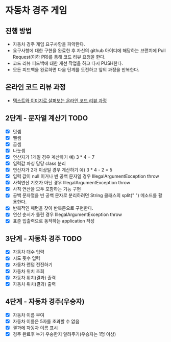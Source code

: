 # 자동차 경주 게임
## 진행 방법
* 자동차 경주 게임 요구사항을 파악한다.
* 요구사항에 대한 구현을 완료한 후 자신의 github 아이디에 해당하는 브랜치에 Pull Request(이하 PR)를 통해 코드 리뷰 요청을 한다.
* 코드 리뷰 피드백에 대한 개선 작업을 하고 다시 PUSH한다.
* 모든 피드백을 완료하면 다음 단계를 도전하고 앞의 과정을 반복한다.

## 온라인 코드 리뷰 과정
* [텍스트와 이미지로 살펴보는 온라인 코드 리뷰 과정](https://github.com/next-step/nextstep-docs/tree/master/codereview)

## 2단계 - 문자열 계산기 TODO

- [x] 덧셈
- [x] 뺄셈
- [x] 곱셈
- [x] 나눗셈
- [x] 연산자가 1개일 경우 계산하기 예) 3 * 4 = 7
- [x] 입력값 파싱 담당 class 분리
- [x] 연산자가 2개 이상일 경우 계산하기 예) 3 * 4 - 2 = 5
- [x] 입력 값이 null 이거나 빈 공백 문자일 경우 IllegalArgumentException throw
- [x] 사칙연산 기호가 아닌 경우 IllegalArgumentException throw
- [x] 사칙 연산을 모두 포함하는 기능 구현
- [x] 공백 문자열을 빈 공백 문자로 분리하려면 String 클래스의 split(" ") 메소드를 활용한다.
- [x] 반복적인 패턴을 찾아 반복문으로 구현한다.
- [x] 연산 순서가 틀린 경우 IllegalArgumentException throw
- [x] 표준 입출력으로 동작하는 application 작성

## 3단계 - 자동차 경주 TODO

- [x] 자동차 대수 입력
- [x] 시도 횟수 입력
- [x] 자동차 랜덤 전진하기
- [x] 자동차 위치 조회
- [x] 자동차 위치(결과) 출력
- [x] 자동차 위치(결과) 출력

## 4단계 - 자동차 경주(우승자)

- [x] 자동차 이름 부여
- [x] 자동차 이름은 5자를 초과할 수 없음
- [x] 결과에 자동차 이름 표시
- [x] 경주 완료후 누가 우숭한지 알려주기(우승자는 1명 이상)